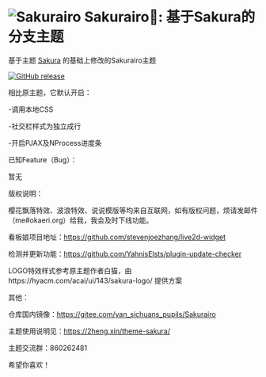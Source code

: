 ![Sakurairo](https://cdn.jsdelivr.net/gh/mirai-mamori/web-img/img/detail.png)
Sakurairo🌸: 基于Sakura的分支主题
===

基于主题 [Sakura](https://github.com/mashirozx/Sakura) 的基础上修改的Sakurairo主题

[![GitHub release](https://img.shields.io/github/v/release/mirai-mamori/Sakurairo.svg?style=flat-square&logo=github)](https://github.com/mirai-mamori/Sakurairo/releases/latest)

相比原主题，它默认开启：

-调用本地CSS

-社交栏样式为独立成行

-开启PJAX及NProcess进度条

已知Feature（Bug）：

暂无

版权说明：

樱花飘落特效、波浪特效、说说模版等均来自互联网，如有版权问题，烦请发邮件（me#okaeri.org）给我，我会及时下线功能。

看板娘项目地址：https://github.com/stevenjoezhang/live2d-widget

检测并更新功能：https://github.com/YahnisElsts/plugin-update-checker

LOGO特效样式参考原主题作者白猫，由https://hyacm.com/acai/ui/143/sakura-logo/ 提供方案

其他：

仓库国内镜像：https://gitee.com/yan_sichuans_pupils/Sakurairo

主题使用说明见：<https://2heng.xin/theme-sakura/>

主题交流群：860262481

希望你喜欢！

